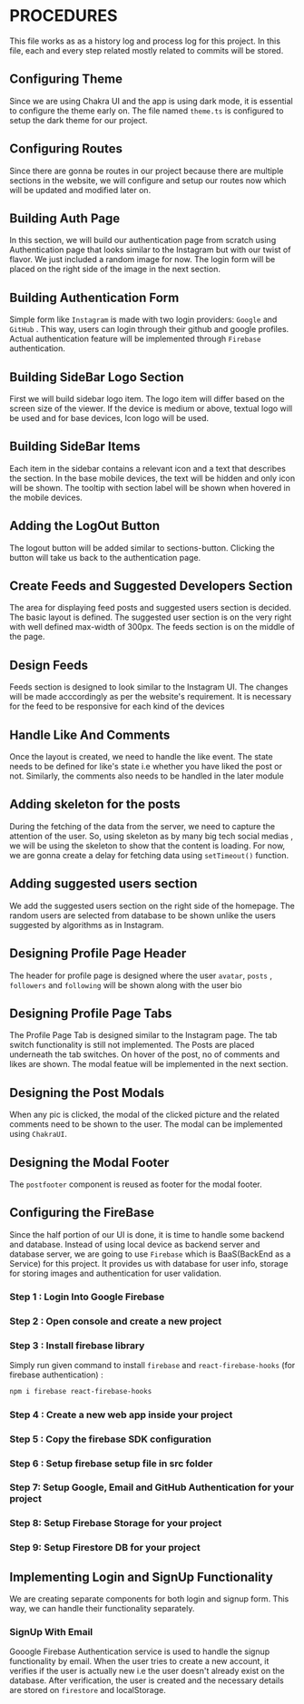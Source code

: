 # PROCEDURES

This file works as as a history log and process log for this project. In this file, each and every step related mostly related to commits will be stored.

## Configuring Theme

Since we are using Chakra UI and the app is using dark mode, it is essential to configure the theme early on. The file named `theme.ts` is configured to setup the dark theme for our project.

## Configuring Routes

Since there are gonna be routes in our project because there are multiple sections in the website, we will configure and setup our routes now which will be updated and modified later on.

## Building Auth Page

In this section, we will build our authentication page from scratch using Authentication page that looks similar to the Instagram but with our twist of flavor. We just included a random image for now. The login form will be placed on the right side of the image in the next section.

## Building Authentication Form

Simple form like `Instagram` is made with two login providers: `Google` and `GitHub` . This way, users can login through their github and google profiles. Actual authentication feature will be implemented through `Firebase` authentication.

## Building SideBar Logo Section

First we will build sidebar logo item. The logo item will differ based on the screen size of the viewer. If the device is medium or above, textual logo will be used and for base devices, Icon logo will be used.

## Building SideBar Items

Each item in the sidebar contains a relevant icon and a text that describes the section. In the base mobile devices, the text will be hidden and only icon will be shown. The tooltip with section label will be shown when hovered in the mobile devices.

## Adding the LogOut Button

The logout button will be added similar to sections-button. Clicking the button will take us back to the authentication page.

## Create Feeds and Suggested Developers Section

The area for displaying feed posts and suggested users section is decided. The basic layout is defined. The suggested user section is on the very right with well defined max-width of 300px. The feeds section is on the middle of the page.

## Design Feeds

Feeds section is designed to look similar to the Instagram UI. The changes will be made acccordingly as per the website's requirement. It is necessary for the feed to be responsive for each kind of the devices

## Handle Like And Comments

Once the layout is created, we need to handle the like event. The state needs to be defined for like's state i.e whether you have liked the post or not. Similarly, the comments also needs to be handled in the later module

## Adding skeleton for the posts

During the fetching of the data from the server, we need to capture the attention of the user. So, using skeleton as by many big tech social medias , we will be using the skeleton to show that the content is loading. For now, we are gonna create a delay for fetching data using `setTimeout()` function.

## Adding suggested users section

We add the suggested users section on the right side of the homepage. The random users are selected from database to be shown unlike the users suggested by algorithms as in Instagram.

## Designing Profile Page Header

The header for profile page is designed where the user `avatar`, `posts` , `followers` and `following` will be shown along with the user bio

## Designing Profile Page Tabs

The Profile Page Tab is designed similar to the Instagram page. The tab switch functionality is still not implemented. The Posts are placed underneath the tab switches. On hover of the post, no of comments and likes are shown. The modal featue will be implemented in the next section.

## Designing the Post Modals

When any pic is clicked, the modal of the clicked picture and the related comments need to be shown to the user. The modal can be implemented using `ChakraUI`.

## Designing the Modal Footer

The `postfooter` component is reused as footer for the modal footer.

## Configuring the FireBase

Since the half portion of our UI is done, it is time to handle some backend and database. Instead of using local device as backend server and database server, we are going to use `Firebase` which is BaaS(BackEnd as a Service) for this project. It provides us with database for user info, storage for storing images and authentication for user validation.

### Step 1 : Login Into Google Firebase

### Step 2 : Open console and create a new project

### Step 3 : Install firebase library

Simply run given command to install `firebase` and `react-firebase-hooks` (for firebase authentication) :

```bash
npm i firebase react-firebase-hooks
```

### Step 4 : Create a new web app inside your project

### Step 5 : Copy the firebase SDK configuration

### Step 6 : Setup firebase setup file in src folder

### Step 7: Setup Google, Email and GitHub Authentication for your project

### Step 8: Setup Firebase Storage for your project

### Step 9: Setup Firestore DB for your project

## Implementing Login and SignUp Functionality

We are creating separate components for both login and signup form. This way, we can handle their functionality separately.

### SignUp With Email

Gooogle Firebase Authentication service is used to handle the signup functionality by email. When the user tries to create a new account, it verifies if the user is actually new i.e the user doesn't already exist on the database. After verification, the user is created and the necessary details are stored on `firestore` and localStorage.
